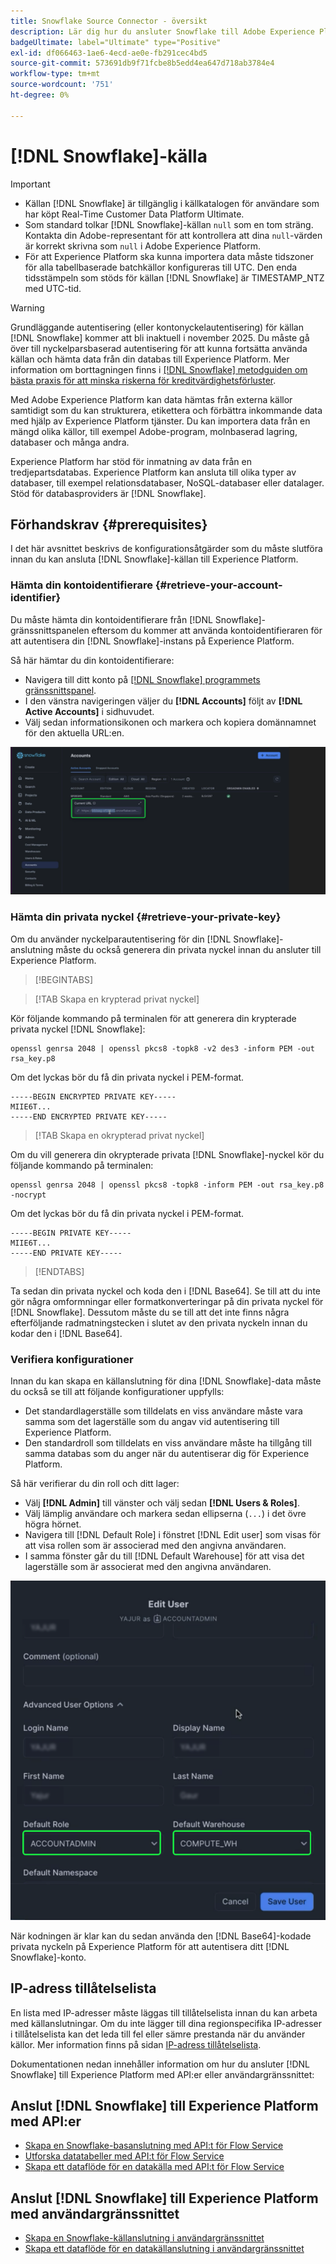 ```yaml
---
title: Snowflake Source Connector - översikt
description: Lär dig hur du ansluter Snowflake till Adobe Experience Platform med API:er eller användargränssnittet.
badgeUltimate: label="Ultimate" type="Positive"
exl-id: df066463-1ae6-4ecd-ae0e-fb291cec4bd5
source-git-commit: 573691db9f71fcbe8b5edd4ea647d718ab3784e4
workflow-type: tm+mt
source-wordcount: '751'
ht-degree: 0%

---
```


# [!DNL Snowflake]-källa

>[!IMPORTANT]
>
>* Källan [!DNL Snowflake] är tillgänglig i källkatalogen för användare som har köpt Real-Time Customer Data Platform Ultimate.
>* Som standard tolkar [!DNL Snowflake]-källan `null` som en tom sträng. Kontakta din Adobe-representant för att kontrollera att dina `null`-värden är korrekt skrivna som `null` i Adobe Experience Platform.
>* För att Experience Platform ska kunna importera data måste tidszoner för alla tabellbaserade batchkällor konfigureras till UTC. Den enda tidsstämpeln som stöds för källan [!DNL Snowflake] är TIMESTAMP_NTZ med UTC-tid.

>[!WARNING]
>
>Grundläggande autentisering (eller kontonyckelautentisering) för källan [!DNL Snowflake] kommer att bli inaktuell i november 2025. Du måste gå över till nyckelparsbaserad autentisering för att kunna fortsätta använda källan och hämta data från din databas till Experience Platform. Mer information om borttagningen finns i [[!DNL Snowflake] metodguiden om bästa praxis för att minska riskerna för kreditvärdighetsförluster](https://www.snowflake.com/en/resources/white-paper/best-practices-to-mitigate-the-risk-of-credential-compromise/).

Med Adobe Experience Platform kan data hämtas från externa källor samtidigt som du kan strukturera, etikettera och förbättra inkommande data med hjälp av Experience Platform tjänster. Du kan importera data från en mängd olika källor, till exempel Adobe-program, molnbaserad lagring, databaser och många andra.

Experience Platform har stöd för inmatning av data från en tredjepartsdatabas. Experience Platform kan ansluta till olika typer av databaser, till exempel relationsdatabaser, NoSQL-databaser eller datalager. Stöd för databasproviders är [!DNL Snowflake].

## Förhandskrav {#prerequisites}

I det här avsnittet beskrivs de konfigurationsåtgärder som du måste slutföra innan du kan ansluta [!DNL Snowflake]-källan till Experience Platform.

### Hämta din kontoidentifierare {#retrieve-your-account-identifier}

Du måste hämta din kontoidentifierare från [!DNL Snowflake]-gränssnittspanelen eftersom du kommer att använda kontoidentifieraren för att autentisera din [!DNL Snowflake]-instans på Experience Platform.

Så här hämtar du din kontoidentifierare:

* Navigera till ditt konto på [[!DNL Snowflake] programmets gränssnittspanel](https://app.snowflake.com/).
* I den vänstra navigeringen väljer du **[!DNL Accounts]** följt av **[!DNL Active Accounts]** i sidhuvudet.
* Välj sedan informationsikonen och markera och kopiera domännamnet för den aktuella URL:en.

![Snowflake UI-instrumentpanel med domännamnet markerat.](../../images/tutorials/create/snowflake/snowflake-dashboard.png)

### Hämta din privata nyckel {#retrieve-your-private-key}

Om du använder nyckelparautentisering för din [!DNL Snowflake]-anslutning måste du också generera din privata nyckel innan du ansluter till Experience Platform.

>[!BEGINTABS]

>[!TAB Skapa en krypterad privat nyckel]

Kör följande kommando på terminalen för att generera din krypterade privata nyckel [!DNL Snowflake]:

```shell
openssl genrsa 2048 | openssl pkcs8 -topk8 -v2 des3 -inform PEM -out rsa_key.p8
```

Om det lyckas bör du få din privata nyckel i PEM-format.

```shell
-----BEGIN ENCRYPTED PRIVATE KEY-----
MIIE6T...
-----END ENCRYPTED PRIVATE KEY-----
```

>[!TAB Skapa en okrypterad privat nyckel]

Om du vill generera din okrypterade privata [!DNL Snowflake]-nyckel kör du följande kommando på terminalen:

```shell
openssl genrsa 2048 | openssl pkcs8 -topk8 -inform PEM -out rsa_key.p8 -nocrypt
```

Om det lyckas bör du få din privata nyckel i PEM-format.

```shell
-----BEGIN PRIVATE KEY-----
MIIE6T...
-----END PRIVATE KEY-----
```

>[!ENDTABS]

Ta sedan din privata nyckel och koda den i [!DNL Base64]. Se till att du inte gör några omformningar eller formatkonverteringar på din privata nyckel för [!DNL Snowflake]. Dessutom måste du se till att det inte finns några efterföljande radmatningstecken i slutet av den privata nyckeln innan du kodar den i [!DNL Base64].

### Verifiera konfigurationer

Innan du kan skapa en källanslutning för dina [!DNL Snowflake]-data måste du också se till att följande konfigurationer uppfylls:

* Det standardlagerställe som tilldelats en viss användare måste vara samma som det lagerställe som du angav vid autentisering till Experience Platform.
* Den standardroll som tilldelats en viss användare måste ha tillgång till samma databas som du anger när du autentiserar dig för Experience Platform.

Så här verifierar du din roll och ditt lager:

* Välj **[!DNL Admin]** till vänster och välj sedan **[!DNL Users & Roles]**.
* Välj lämplig användare och markera sedan ellipserna (`...`) i det övre högra hörnet.
* Navigera till [!DNL Default Role] i fönstret [!DNL Edit user] som visas för att visa rollen som är associerad med den angivna användaren.
* I samma fönster går du till [!DNL Default Warehouse] för att visa det lagerställe som är associerat med den angivna användaren.

![Användargränssnittet i Snowflake där du kan verifiera din roll och ditt lager.](../../images/tutorials/create/snowflake/snowflake-configs.png)

När kodningen är klar kan du sedan använda den [!DNL Base64]-kodade privata nyckeln på Experience Platform för att autentisera ditt [!DNL Snowflake]-konto.

## IP-adress tillåtelselista

En lista med IP-adresser måste läggas till tillåtelselista innan du kan arbeta med källanslutningar. Om du inte lägger till dina regionspecifika IP-adresser i tillåtelselista kan det leda till fel eller sämre prestanda när du använder källor. Mer information finns på sidan [IP-adress tillåtelselista](../../ip-address-allow-list.md).

Dokumentationen nedan innehåller information om hur du ansluter [!DNL Snowflake] till Experience Platform med API:er eller användargränssnittet:

## Anslut [!DNL Snowflake] till Experience Platform med API:er

* [Skapa en Snowflake-basanslutning med API:t för Flow Service](../../tutorials/api/create/databases/snowflake.md)
* [Utforska datatabeller med API:t för Flow Service](../../tutorials/api/explore/tabular.md)
* [Skapa ett dataflöde för en datakälla med API:t för Flow Service](../../tutorials/api/collect/database-nosql.md)

## Anslut [!DNL Snowflake] till Experience Platform med användargränssnittet

* [Skapa en Snowflake-källanslutning i användargränssnittet](../../tutorials/ui/create/databases/snowflake.md)
* [Skapa ett dataflöde för en datakällanslutning i användargränssnittet](../../tutorials/ui/dataflow/databases.md)
